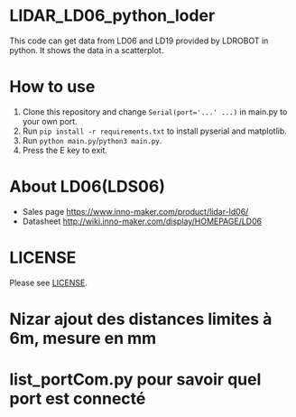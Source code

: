 # LIDAR_LD06_python_loder
This code can get data from LD06 and LD19 provided by LDROBOT in python. It shows the data in a scatterplot. 

# How to use
1. Clone this repository and change `Serial(port='...' ...)` in main.py to your own port.
2. Run `pip install -r requirements.txt` to install pyserial and matplotlib.
3. Run `python main.py`/`python3 main.py`.
4. Press the E key to exit.

# About LD06(LDS06)
- Sales page https://www.inno-maker.com/product/lidar-ld06/
- Datasheet http://wiki.inno-maker.com/display/HOMEPAGE/LD06

# LICENSE
Please see [LICENSE](https://github.com/henjin0/LIDAR_LD06_python_loder/blob/main/LICENSE).


# Nizar ajout des distances limites à 6m, mesure en mm

# list_portCom.py pour savoir quel port est connecté


